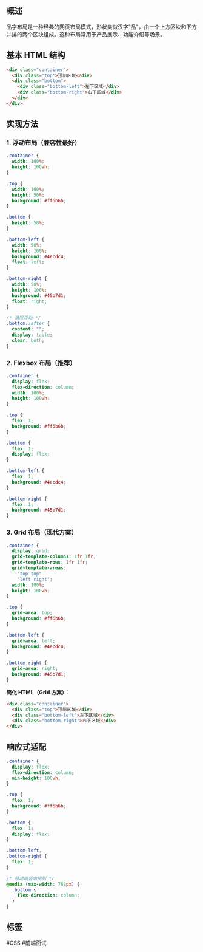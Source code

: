 ## 概述

品字布局是一种经典的网页布局模式，形状类似汉字"品"，由一个上方区块和下方并排的两个区块组成。这种布局常用于产品展示、功能介绍等场景。

## 基本 HTML 结构

```html
<div class="container">
  <div class="top">顶部区域</div>
  <div class="bottom">
    <div class="bottom-left">左下区域</div>
    <div class="bottom-right">右下区域</div>
  </div>
</div>
```

## 实现方法

### 1. 浮动布局（兼容性最好）

```css
.container {
  width: 100%;
  height: 100vh;
}

.top {
  width: 100%;
  height: 50%;
  background: #ff6b6b;
}

.bottom {
  height: 50%;
}

.bottom-left {
  width: 50%;
  height: 100%;
  background: #4ecdc4;
  float: left;
}

.bottom-right {
  width: 50%;
  height: 100%;
  background: #45b7d1;
  float: right;
}

/* 清除浮动 */
.bottom::after {
  content: "";
  display: table;
  clear: both;
}
```

### 2. Flexbox 布局（推荐）

```css
.container {
  display: flex;
  flex-direction: column;
  width: 100%;
  height: 100vh;
}

.top {
  flex: 1;
  background: #ff6b6b;
}

.bottom {
  flex: 1;
  display: flex;
}

.bottom-left {
  flex: 1;
  background: #4ecdc4;
}

.bottom-right {
  flex: 1;
  background: #45b7d1;
}
```

### 3. Grid 布局（现代方案）

```css
.container {
  display: grid;
  grid-template-columns: 1fr 1fr;
  grid-template-rows: 1fr 1fr;
  grid-template-areas:
    "top top"
    "left right";
  width: 100%;
  height: 100vh;
}

.top {
  grid-area: top;
  background: #ff6b6b;
}

.bottom-left {
  grid-area: left;
  background: #4ecdc4;
}

.bottom-right {
  grid-area: right;
  background: #45b7d1;
}
```

**简化 HTML（Grid 方案）：**

```html
<div class="container">
  <div class="top">顶部区域</div>
  <div class="bottom-left">左下区域</div>
  <div class="bottom-right">右下区域</div>
</div>
```

## 响应式适配

```css
.container {
  display: flex;
  flex-direction: column;
  min-height: 100vh;
}

.top {
  flex: 1;
  background: #ff6b6b;
}

.bottom {
  flex: 1;
  display: flex;
}

.bottom-left,
.bottom-right {
  flex: 1;
}

/* 移动端竖向排列 */
@media (max-width: 768px) {
  .bottom {
    flex-direction: column;
  }
}
```

## 标签

#CSS #前端面试
